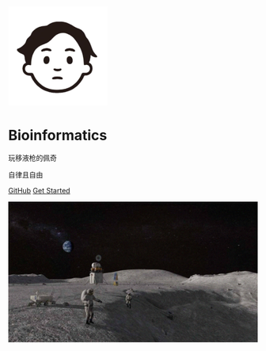<img width="200px" src="_logo/logo.png">

# **Bioinformatics**
玩移液枪的佩奇

自律且自由

[GitHub](<https://github.com/OTNEW/Blog>)
[Get Started](Contact.html)

![](_logo/blog.png)
